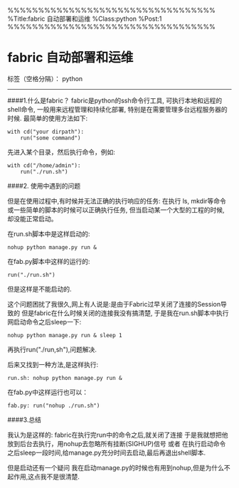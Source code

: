 %%%%%%%%%%%%%%%%%%%%%%%%%%%%%%%%%%
%Title:fabric 自动部署和运维
%Class:python
%Post:1
%%%%%%%%%%%%%%%%%%%%%%%%%%%%%%%%%%

# fabric 自动部署和运维

标签（空格分隔）： python

---
####1.什么是fabric？
fabric是python的ssh命令行工具, 可执行本地和远程的shell命令, 一般用来远程管理和持续化部署, 特别是在需要管理多台远程服务器的时候.
最简单的使用方法如下:
```
with cd("your dirpath"):
    run("some command")
```

先进入某个目录，然后执行命令，例如:
```
with cd("/home/admin"): 
    run("./run.sh")
```

####2. 使用中遇到的问题

但是在使用过程中,有时候并无法正确的执行响应的任务: 在执行 ls, mkdir等命令或一些简单的脚本的时候可以正确执行任务, 但当启动某一个大型的工程的时候, 却没能正常启动。

在run.sh脚本中是这样启动的: 
```
nohup python manage.py run & 
```
在fab.py脚本中这样的运行的: 
```
run("./run.sh")
```

但是这样是不能启动的.

这个问题困扰了我很久,网上有人说是:是由于Fabric过早关闭了连接的Session导致的 但是fabric在什么时候关闭的连接我没有搞清楚,
于是我在run.sh脚本中执行网启动命令之后sleep一下: 
```
nohup python manage.py run & sleep 1

```
再执行run("./run,sh"),问题解决.

后来又找到一种方法,是这样执行: 
```
run.sh: nohup python manage.py run &
```
在fab.py中这样运行也可以：
```
fab.py: run("nohup ./run.sh")
```

####3.总结

我认为是这样的: fabric在执行完run中的命令之后,就关闭了连接 于是我就想把他放到后台去执行，用nohup去忽略所有挂断(SIGHUP)信号 或者 在执行启动命令之后sleep一段时间,给manage.py充分时间去启动,最后再退出shell脚本.

但是启动还有一个疑问 我在启动manage.py的时候也有用到nohup,但是为什么不起作用,这点我不是很清楚.




